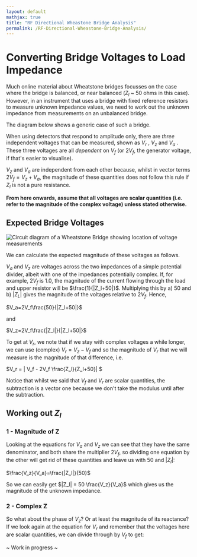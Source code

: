 ```yaml
---
layout: default
mathjax: true
title: "RF Directional Wheastone Bridge Analysis"
permalink: /RF-Directional-Wheastone-Bridge-Analysis/
---
```


# Converting Bridge Voltages to Load Impedance
Much online material about Wheatstone bridges focusses on the case where the bridge is balanced, or near balanced ($Z_l$ ~ 50 ohms in this case). However, in an instrument that uses a bridge with fixed reference resistors to measure unknown impedance values, we need to work out the unknown impedance from measurements on an unbalanced bridge. 

The diagram below shows a generic case of such a bridge. 

When using detectors that respond to amplitude only, there are *three* independent voltages that can be measured, shown as $V_r$ , $V_z$  and $V_a$ . These three voltages are all *dependent* on $V_f$ (or $2V_f$, the generator voltage, if that's easier to visualise). 

$V_z$ and $V_a$ are independent from each other because, whilst in vector terms $2V_f = V_z + V_a$, the magnitude of these quantities does not follow this rule if $Z_l$ is not a pure resistance. 

**From here onwards, assume that all voltages are scalar quantities (i.e. refer to the magnitude of the complex voltage) unless stated otherwise.**

## Expected Bridge Voltages

![Circuit diagram of a Wheatstone Bridge showing location of voltage measurements](https://g1ojs.github.io/G1OJS-MR300-SARK100-Firmware/assets/img/Generic%20Wheatstone%20Bridge.png)

We can calculate the expected magnitude of these voltages as follows.

$V_a$ and $V_z$ are voltages across the two impedances of a simple potential divider, albeit with one of the impedances potentially complex. If, for example, $2V_f$ is 1.0, the magnitude of the current flowing through the load and upper resistor will be $\frac{1}{|Z_l+50|}$. Multiplying this by a) 50 and b) $|Z_L|$ gives the magnitude of the voltages relative to $2V_f$. Hence,
   
$V_a=2V_f\frac{50}{|Z_l+50|}$

and 

$V_z=2V_f\frac{|Z_l|}{|Z_l+50|}$

To get at $V_r$, we note that if we stay with complex voltages a while longer, we can use (complex) $V_r = V_z - V_f$ and so the magnitude of $V_r$ that we will measure is the magnitude of that difference, i.e.

$V_r = | V_f - 2V_f \frac{Z_l}{Z_l+50}| $

Notice that whilst we said that $V_f$ and $V_r$ are scalar quantities, the subtraction is a vector one because we don't take the modulus until after the subtraction.

## Working out $Z_l$

### 1 - Magnitude of Z
Looking at the equations for $V_a$ and $V_z$ we can see that they have the same denominator, and both share the multiplier $2V_f$, so dividing one equation by the other will get rid of these quantities and leave us with 50 and $|Z_l|$:

$\frac{V_z}{V_a}=\frac{|Z_l|}{50}$

So we can easily get $|Z_l| = 50 \frac{V_z}{V_a}$ which gives us the magnitude of the unknown impedance.

### 2 - Complex Z
So what about the phase of $V_z$? Or at least the magnitude of its reactance?
If we look again at the equation for $V_r$ and remember that the voltages here are scalar quantities, we can divide through by $V_f$ to get:



~ Work in progress ~
